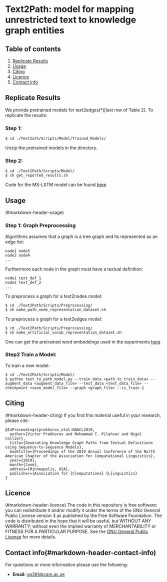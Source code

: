 # Text2Path: model for mapping  unrestricted text to knowledge graph entities

## Table of contents

1. [Replicate Results](#markdown-header-replicated-results)
2. [Usage](#markdown-header-usage)
3. [Citing](#markdown-header-citing)
4. [Licence](#markdown-header-licence)
5. [Contact info](#markdown-header-contact-info)

## Replicate Results

We provide pretrained models for text2edges(*)[last row of Table 2]. To replicate the results:

### Step 1:

```
$ cd ./Text2ath/Scripts/Model/Trained_Models/
```

Unzip the pretrained models in the directory.

### Step 2:

```
$ cd ./Text2Path/Scripts/Model/
$ sh get_reported_results.sh
```    

Code for the MS-LSTM model can be found [here](https://bitbucket.org/dimkart/ms-lstm/src/master/)

## Usage
(#markdown-header-usage)
### Step 1: Graph Preprocessing
Algorithms assumes that a graph is a tree graph and its represented as an edge list:

```
node1 node5
node2 node4
...
``` 
Furthermore each node in the graph must have a textual definition:

```
node1 text_def_1
node2 text_def_2
...
```

To preprocess a graph for a text2nodes model:

```
$ cd ./Text2Path/Scripts/Preprocessing/
$ sh make_path_node_representation_dataset.sh
```
To preprocess a graph for a text2edges model:

```
$ cd ./Text2Path/Scripts/Preprocessing/
$ sh make_artificial_vocab_representation_dataset.sh
```

One can get the pretrained word embeddings used in the experiments [here](https://github.com/commonsense/conceptnet-numberbatch)

### Step2 Train a Model:

To train a new model:

```
$ cd ./Text2Path/Scripts/Model/
$ python text_to_path_model.py --train_data <path_to_train_data> --augment_data <augment_data_file> --test_data <test_data_file> --checkpoint <save_model_file> --graph <graph_file> --is_train 1
```



## Citing
(#markdown-header-citing)
If you find this material useful in your research, please cite:

```
@InProceedings{prokhorov_etal:NAACL2019,
  author={Victor Prokhorov and Mohammad T. Pilehvar and Nigel Collier},
  title={Generating Knowledge Graph Paths from Textual Definitions using Sequence-to-Sequence Models},
  booktitle={Proceedings of the 2019 Annual Conference of the North American Chapter of the Association for Computational Linguistics},
  year={2019},
  month={June},
  address={Minneapolis, USA},
  publisher={Association for {C}omputational {L}inguistics}
}  
```

## Licence
(#markdown-header-licence)
The code in this repository is free software: you can redistribute it and/or modify it under the terms of the GNU General Public License version 3 as published by the Free Software Foundation. The code is distributed in the hope that it will be useful, but WITHOUT ANY WARRANTY; without even the implied warranty of MERCHANTABILITY or FITNESS FOR A PARTICULAR PURPOSE.  See the [GNU General Public License](https://www.gnu.org/licenses/gpl-3.0.en.html) for more details.


## Contact info(#markdown-header-contact-info)

For questions or more information please use the following:
* **Email:** vp361@cam.ac.uk 
